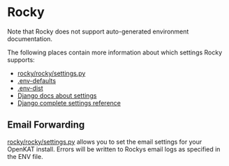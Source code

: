 # Rocky

Note that Rocky does not support auto-generated environment documentation.

The following places contain more information about which settings Rocky supports:
- [rocky/rocky/settings.py](https://github.com/minvws/nl-kat-coordination/blob/main/rocky/rocky/settings.py)
- [.env-defaults](https://github.com/minvws/nl-kat-coordination/blob/main/.env-defaults)
- [.env-dist](https://github.com/minvws/nl-kat-coordination/blob/main/.env-dist)
- [Django docs about settings](https://docs.djangoproject.com/en/4.2/topics/settings/)
- [Django complete settings reference](https://docs.djangoproject.com/en/4.2/ref/settings/)


## Email Forwarding

[rocky/rocky/settings.py](https://github.com/minvws/nl-kat-coordination/blob/main/rocky/rocky/settings.py#L102-L122) allows you to set the email settings for your OpenKAT install. Errors will be written to Rockys email logs as specified in the ENV file.
